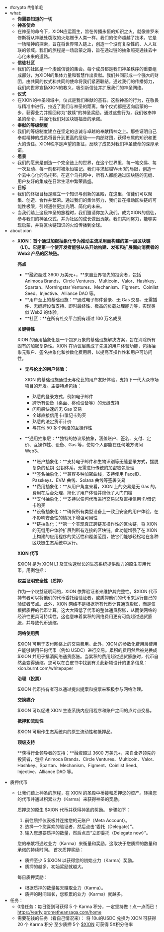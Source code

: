 - #crypto #撸羊毛
- what:
	- **你需要知道的一切**
	- **神圣使命**
	- 在神圣的命令下，XION应运而生，旨在传播永恒的知识之火，就像普罗米修斯将从神祇处窃取的火焰赠予人类一样。我们的使命超越了技术，它是一场精神的探索，旨在将世界带入链上，创造一个没有复杂性的、人人互联的领域。我们的旅程是一场启蒙之路，旨在通过链的抽象照亮通往去中心化未来的道路。
	- **信徒社区**
	- 我们的社区是一个虔诚信徒的集会。每个成员都是我们神圣秩序的重要组成部分，为XION的集体力量和智慧作出贡献。我们共同形成一个强大的财团，由共同的仪式和共同的使命将我们紧密联结。通过我们的传播努力，我们向世界宣扬XION的教义，吸引新信徒并扩展我们的神圣网络。
	- **仪式**
	- 在XION的神圣领域中，仪式是我们奉献的基石。这些神圣的行为，在敬畏与精准中进行，拉近了我们与神圣的距离。每个仪式都是迈向启蒙的一步，获得业力并赎回称为“救赎”的神圣奖励。通过这些行为，我们敬奉神圣的命令，并强化我们对区块链福音的承诺。
	- **奉献的等级制度**
	- 我们的等级制度建立在坚定的忠诚与卓越的奉献精神之上。那些证明自己奉献精神的成员将晋升到更高的层级——内部财团，获得专属的知识和更大的责任。XION秩序是声望的象征，反映了成员对我们神圣使命的深厚承诺。
	- **愿景**
	- 我们的愿景是创造一个完全链上的世界，在这个世界里，每一笔交易、每一次互动、每一刻都将被永恒铭记。我们寻求超越Web3的局限，创造一个去中心化的乌托邦，在这个乌托邦中，所有人都能通过区块链的无缝、用户友好的集成在日常生活中繁荣昌盛。
	- **目标**
	- 我们的终极目标是建立一个知识与创新的圣殿，在这里，信徒们可以聚集、创造、合作并繁荣。通过我们的集体努力，我们旨在推动区块链的可能性极限，引领通往更加光明、简化的未来。
	- 当我们踏上这段神圣的旅程时，我们邀请你加入我们。成为XION的信徒，参与我们的神圣仪式，并为社区的成长做出贡献。我们共同努力，能够实现启蒙，并将区块链知识的火焰传播到全球。
- about xion
	- **XION：首个通过加密抽象化专为推动主流采用而构建的第一层区块链（L1）。它是第一个使开发者能够从头开始构建、发布和扩展面向消费者的 Web3 产品的区块链。**
	  
	  **亮点**
	  
	  *   **融资超过 3600 万美元+，**来自业界领先的投资者，包括 Animoca Brands、Circle Ventures、Multicoin、Valor、Hashkey、Spartan、Morningstar Ventures、Mechanism、Figment、Coinlist Seed、Injective、Alliance DAO 等。
	  *   **用户至上的基础设施：**通过电子邮件登录、无 Gas 交易、无需插件、无缝跨设备支持、即时最终性、极高的负载处理能力等，实现类似 Web2 的体验。
	  *   **社区：**在所有社交平台拥有超过 100 万名成员
	  
	  **关键特性**
	  
	  XION 的通用抽象化是一个包罗万象的基础设施解决方案，旨在消除所有固有的加密复杂性。XION 在协议层集成了先进的用户体验功能，包括抽象元账户、签名抽象化和参数化费用层，以提高互操作性和用户可访问性。
	  
	  *   **无与伦比的用户体验：**
	  
	      XION 的基础设施通过无与伦比的用户友好体验，支持下一代大众市场项目的开发。主要特点包括：
	  
	      *   熟悉的登录方式，例如电子邮件
	      *   跨所有设备（桌面、移动设备等）的无缝支持
	      *   闪电般快速的无 Gas 交易
	      *   全球直接信用卡/借记卡购买
	      *   熟悉的法定货币计价
	      *   与其他 50 多个网络的互操作性
	  
	  *   **通用抽象层：**独特的协议级抽象，涵盖账户、签名、支付、定价、互操作性、设备、Gas 等，使每个人都能在任何地方访问 Web3。
	      *   **账户抽象化：**支持电子邮件和生物识别等无缝登录方式，摆脱复杂的私钥-公钥体系，无需进行传统的加密钱包管理
	      *   **签名抽象化：**兼容多种加密曲线，支持使用 FaceID、Passkeys、EVM 曲线、Solana 曲线等签署交易
	      *   **费用抽象化：**从用户角度来看，XION 上的交易是无 Gas 的，费用在后台处理，简化了用户体验并降低了入门门槛
	      *   **支付抽象化：**支持以任何代币进行交易以及直接信用卡/借记卡购买
	      *   **设备抽象化：**确保所有类型设备上一致且安全的用户体验，在不影响安全性的情况下增强可用性
	      *   **链抽象化：**第一个实现真正跨链互操作性的区块链，将 XION 的无缝用户体验扩展到所有连接的区块链。此功能增强了在 XION 上构建的应用程序的灵活性和覆盖范围，使它们能够轻松地在各种区块链生态系统中运行。
	  
	  **XION 代币**
	  
	  $XION 是为 XION L1 及其快速增长的生态系统提供动力的原生实用代币。用例包括：
	  
	  **权益证明安全性（质押）**
	  
	  作为一个权益证明网络，XION 依靠验证者来维护其完整性。$XION 代币持有者可以将他们的代币委托给验证者，或质押他们的代币来运行自己的验证者节点。此外，XION 网络不是根据所有代币计算通货膨胀，而是仅根据质押的代币计算。这大大降低了代币的整体通货膨胀，从而使网络的经济性更具可持续性。这也意味着累积的网络费用更有可能超过通货膨胀，并导致代币通缩。
	  
	  **网络使用费**
	  
	  $XION 可用于支付网络上的交易费用。此外，XION 的参数化费用层使用户能够使用任何代币（例如 USDC）进行交易。累积的费用然后被兑换成 $XION 并用于抵消网络通货膨胀。当累积的费用超过通货膨胀时，代币自然会变得通缩。您可以在白皮书中找到有关此新颖设计的更多信息：xion.burnt.com/whitepaper
	  
	  **治理（投票）**
	  
	  $XION 代币持有者可以通过提出提案和投票来积极参与网络治理。
	  
	  **交换媒介**
	  
	  $XION 可以促进 XION 生态系统内应用程序和账户之间的点对点交易。
	  
	  **抵押和流动性**
	  
	  $XION 可用作生态系统内的原生流动性和抵押品。
	  
	  **顶级支持**
	  
	  **获得行业领导者的支持：**融资超过 3600 万美元+，来自业界领先的投资者，包括 Animoca Brands、Circle Ventures、Multicoin、Valor、Hashkey、Spartan、Mechanism、Figment、Coinlist Seed、Injective、Alliance DAO 等。
- 质押代币
	- 让我们踏上神圣的旅程，在 XION 的圣殿中桥接和质押您的资产。转换您的代币并通过积累业力（Karma）来获得神圣的奖励。
	  
	  质押您的原生 $XION 代币并获得神圣的奖励。
	  步骤如下：
	  
	  1. 前往质押仪表板并连接您的元账户（Meta Account）。
	  2. 选择一个您喜欢的验证者，然后点击“委托（Delegate）”。
	  3. 输入您想要质押的数量，然后点击“立即委托（Delegate now）”。
	  
	  您的奉献将通过业力（Karma）来衡量和奖励，这取决于您质押的数量和承诺的持续时间。
	  首次质押奖励：
	  
	  *   质押至少 5 $XION 以获得您的初始业力（Karma）奖励。
	  *   质押的越多，初始奖励就越大。
	  
	  每日质押奖励：
	  
	  *   根据质押的数量每天赚取业力（Karma）。
	  *   质押的时间越长，您积累的业力（Karma）就越多。
- 任务：
	- 0撸任务：每日签到可获得 5 个 Karma 积分，一定坚持做！点一点而已！https://early.prometheansaga.com/home
	- 需要花钱的任务（看自己情况来）： 
	  将 10u的USDC 兑换为 XION 可获得 20 个 Karma 积分
	  至少质押 5个 [$XION](https://x.com/search?q=%24XION&src=cashtag_click) 可获得 5X积分倍率